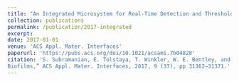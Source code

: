```yaml
---
title: "An Integrated Microsystem for Real-Time Detection and Threshold-Activated Treatment of Bacterial Biofilms"
collection: publications
permalink: /publication/2017-integrated
excerpt: 
date: 2017-01-01
venue: 'ACS Appl. Mater. Interfaces'
paperurl: 'https://pubs.acs.org/doi/10.1021/acsami.7b04828'
citation: 'S. Subramanian, E. Tolstaya, T. Winkler, W. E. Bentley, and R. Ghodssi, ”An Integrated Microsystem for Real-Time Detection and Threshold-Activated Treatment of Bacterial
Biofilms,” ACS Appl. Mater. Interfaces, 2017, 9 (37), pp 31362–31371.'
---
```





